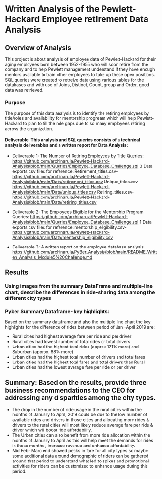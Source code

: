 # Written Analysis of the Pewlett- Hackard Employee retirement Data Analysis

## Overview of Analysis
This project is about analysis of employee data of Pewlett-Hackard for their aging employees  born between 1952-1955 who will soon retire from the company and to help Pewlett management understand if they have enough mentors available to train other employees to take up these open positions. SQL queries were created to retreive data using various tables for the databases and with use of Joins, Distinct, Count, group and Order, good data was retrieved.

### Purpose
The purpose of this data analysis is to identify the retiring employees by title/roles and availability for mentorship progream which will help Pewlett-Hackard to plan to fill the role gaps due to so many employees retiring across the organization. 

#### Deliverable: This analysis and SQL queries consists of a technical analysis deliverables and a written report for Data Analysis:
- Deliverable 1: The Number of Retiring Employees by Title
Queries: https://github.com/archinarula/Pewlett-Hackard-Analysis/blob/main/Queries/Employee_Database_Challenge.sql
3 Data exports csv files for reference: 
Retirement_titles.csv- https://github.com/archinarula/Pewlett-Hackard-Analysis/blob/main/Data/retirement_titles.csv
Unique_titles.csv- https://github.com/archinarula/Pewlett-Hackard-Analysis/blob/main/Data/unique_titles.csv
Retiring_titles.csv- https://github.com/archinarula/Pewlett-Hackard-Analysis/blob/main/Data/retiring_titles.csv

- Deliverable 2: The Employees Eligible for the Mentorship Program
Queries: https://github.com/archinarula/Pewlett-Hackard-Analysis/blob/main/Queries/Employee_Database_Challenge.sql
1 Data exports csv files for reference:
mentorship_eligibility.csv- https://github.com/archinarula/Pewlett-Hackard-Analysis/blob/main/Data/mentorship_eligibility.csv

- Deliverable 3: A written report on the employee database analysis  
https://github.com/archinarula/PyBer_Analysis/blob/main/README_Written_Analysis_Module5%20Challenge.md

## Results

### Using images from the summary DataFrame and multiple-line chart, describe the differences in ride-sharing data among the different city types

### Pyber Summary Dataframe- key highlights:
Based on the summary dataframe and also the multiple line chart the key highlights for the difference of rides between period of Jan -April 2019 are:
- Rural cities had highest average fare per ride and per driver
- Rural cities had lowest number of total rides or total drivers
- Urban cities had the highest total rides (approx 171% more) and Suburban (approx. 88% more) 
- Urban cities had the highest total number of drivers and total fares
- Urban cities had the highest total fares and total drivers than Rural 
- Urban cities had the lowest average fare per ride or per driver

## Summary: Based on the results, provide three business recommendations to the CEO for addressing any disparities among the city types.
- The drop in the number of ride usage in the rural cities within the months of January to April, 2019 could be due to the low number of available rides and drivers in those cities and allocating more rides & drivers to the rural cities will most likely reduce average fare per ride & driver which will boost ride affordability. 
- The Urban cities can also benefit from more ride allocation within the months of January to April as this will help meet the demands for rides in those months , increase revenue and enhance affordability.
- Mid Feb- Marc end showed peaks in fare for all city types so maybe some additional data around demographic of riders can be gathered around that period to understand what led to spikes and promotional activities for riders can be customized to enhance usage during this period. 




